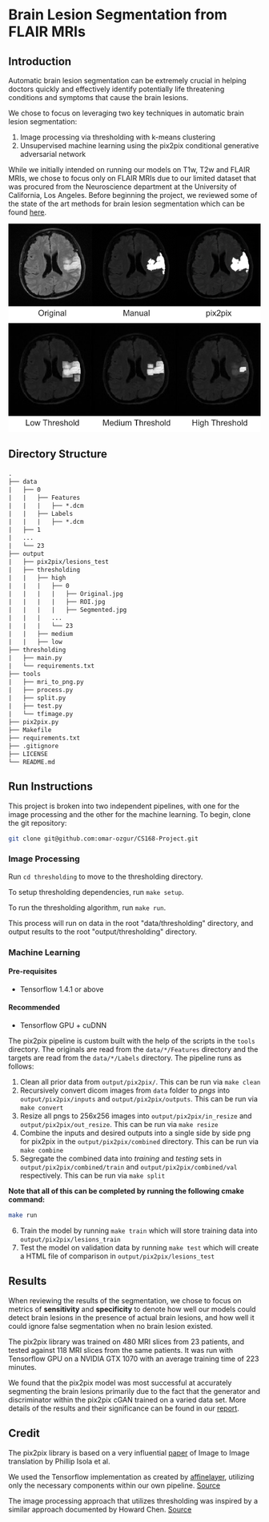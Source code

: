 # Brain Lesion Segmentation from FLAIR MRIs

## Introduction

Automatic brain lesion segmentation can be extremely crucial in helping doctors quickly and effectively identify potentially life threatening conditions and symptoms that cause the brain lesions.

We chose to focus on leveraging two key techniques in automatic brain lesion segmentation:
1. Image processing via thresholding with k-means clustering
2. Unsupervised machine learning using the pix2pix conditional generative adversarial network

While we initially intended on running our models on T1w, T2w and FLAIR MRIs, we chose to focus only on FLAIR MRIs due to our limited dataset that was procured from the Neuroscience department at the University of California, Los Angeles. Before beginning the project, we reviewed some of the state of the art methods for brain lesion segmentation which can be found [here](https://drive.google.com/file/d/16AWvtvrqFEP6ZTUXRjxh-rrSpnvnF8ie/view?usp=sharing).

![Screenshot](images/comparison.png)

## Directory Structure
```
.
├── data
|   ├── 0
|   |   ├── Features
|   |   |   ├── *.dcm
|   |   ├── Labels
|   |   |   ├── *.dcm
|   ├── 1
|   ...
|   └── 23
├── output
|   ├── pix2pix/lesions_test
|   ├── thresholding
|   |   ├── high
|   |   |   ├── 0
|   |   |   |   ├── Original.jpg
|   |   |   |   ├── ROI.jpg
|   |   |   |   ├── Segmented.jpg
|   |   |   ...
|   |   |   └── 23
|   |   ├── medium
|   |   ├── low
├── thresholding
|   ├── main.py
|   └── requirements.txt
├── tools
|   ├── mri_to_png.py
|   ├── process.py
|   ├── split.py
|   ├── test.py
|   └── tfimage.py
├── pix2pix.py
├── Makefile
├── requirements.txt
├── .gitignore
├── LICENSE
└── README.md
```

## Run Instructions

This project is broken into two independent pipelines, with one for the image processing and the other for the machine learning. To begin, clone the git repository:
```bash
git clone git@github.com:omar-ozgur/CS168-Project.git
```

### Image Processing

Run `cd thresholding` to move to the thresholding directory.

To setup thresholding dependencies, run `make setup`.

To run the thresholding algorithm, run `make run`.

This process will run on data in the root "data/thresholding" directory, and output results to the root "output/thresholding" directory.

### Machine Learning

#### Pre-requisites

* Tensorflow 1.4.1 or above

#### Recommended

* Tensorflow GPU + cuDNN

The pix2pix pipeline is custom built with the help of the scripts in the `tools` directory. The originals are read from the `data/*/Features` directory and the targets are read from the `data/*/Labels` directory. The pipeline runs as follows:
1. Clean all prior data from `output/pix2pix/`. This can be run via `make clean`
2. Recursively convert dicom images from `data` folder to _pngs_ into `output/pix2pix/inputs` and `output/pix2pix/outputs`. This can be run via `make convert`
3. Resize all pngs to 256x256 images into `output/pix2pix/in_resize` and `output/pix2pix/out_resize`. This can be run via `make resize`
4. Combine the inputs and desired outputs into a single side by side png for pix2pix in the `output/pix2pix/combined` directory. This can be run via `make combine`
5. Segregate the combined data into _training_ and _testing_ sets in `output/pix2pix/combined/train` and `output/pix2pix/combined/val` respectively. This can be run via `make split`

**Note that all of this can be completed by running the following cmake command:**
```bash
make run
```
6. Train the model by running `make train` which will store training data into `output/pix2pix/lesions_train`
7. Test the model on validation data by running `make test` which will create a HTML file of comparison in `output/pix2pix/lesions_test`

## Results

When reviewing the results of the segmentation, we chose to focus on metrics of **sensitivity** and **specificity** to denote how well our models could detect brain lesions in the presence of actual brain lesions, and how well it could ignore false segmentation when no brain lesion existed.

The pix2pix library was trained on 480 MRI slices from 23 patients, and tested against 118 MRI slices from the same patients. It was run with Tensorflow GPU on a NVIDIA GTX 1070 with an average training time of 223 minutes.

We found that the pix2pix model was most successful at accurately segmenting the brain lesions primarily due to the fact that the generator and discriminator within the pix2pix cGAN trained on a varied data set. More details of the results and their significance can be found in our [report](https://docs.google.com/document/d/1RftqDMoXXs4qWlg8siRhz6chSB2Nw78hr0g1FRWQ9Zw/edit?usp=sharing).

## Credit

The pix2pix library is based on a very influential [paper](https://arxiv.org/pdf/1611.07004v1.pdf) of Image to Image translation by Phillip Isola et al.

We used the Tensorflow implementation as created by [affinelayer](https://github.com/affinelayer/), utilizing only the necessary components within our own pipeline. [Source](https://github.com/affinelayer/pix2pix-tensorflow)

The image processing approach that utilizes thresholding was inspired by a similar approach documented by Howard Chen. [Source](https://www.raddq.com/dicom-processing-segmentation-visualization-in-python/)
